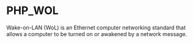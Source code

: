 PHP_WOL
=======

Wake-on-LAN (WoL) is an Ethernet computer networking standard that allows a computer to be turned on or awakened by a network message. 
